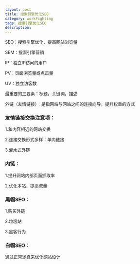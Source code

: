 ```yaml
---
layout: post
title: 搜索引擎优化SEO
category: workFighting
tags: 搜索引擎优化SEO
description: 
---
```



SEO：搜索引擎优化，提高网站浏览量

SEM：搜索引擎营销

IP：独立IP访问的用户

PV：页面浏览量或点击量

UV：独立访客数

最重要的三要素：标题，关键词，描述

外链（友情链接）：是指网站与网站之间的连接向导，提升权重的方式

### 友情链接交换注意项：
1.和内容相近的网站交换

2.连接交换形式多样：单向链接

3.灌水式外链

### 内链：
1.提升网站内部页面抓取率

2.优化本站，提高流量

### 黑帽SEO：
1.购买外链

2.垃圾站

3.黑客行为

### 白帽SEO：
通过正常途径来优化网站设计
